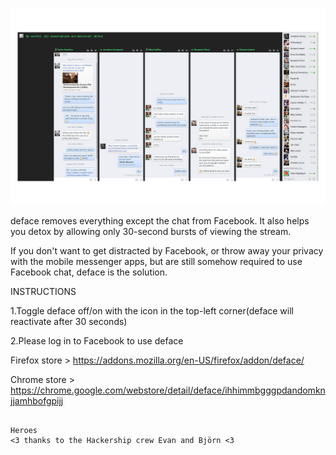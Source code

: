 
![deface running in chrome on OSX](img/facedeck.png)

deface removes everything except the chat from Facebook.
It also helps you detox by allowing only 30-second bursts of viewing the stream.

If you don't want to get distracted by Facebook, or throw away your privacy with the mobile messenger apps,
but are still somehow required to use Facebook chat, deface is the solution.

<stron>INSTRUCTIONS</stron>

1.Toggle deface off/on with the icon in the top-left corner(deface will reactivate after 30 seconds)

2.Please log in to Facebook to use deface

Firefox store > https://addons.mozilla.org/en-US/firefox/addon/deface/

Chrome store > https://chrome.google.com/webstore/detail/deface/ihhimmbgggpdandomknjjamhbofgpijj


```

Heroes
<3 thanks to the Hackership crew Evan and Björn <3
